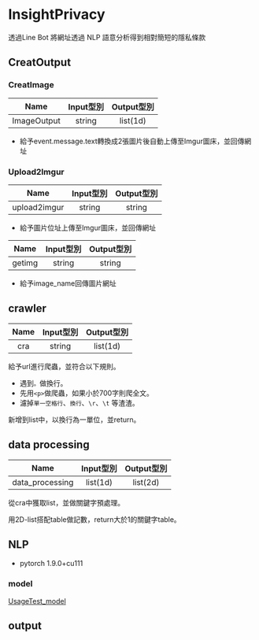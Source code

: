 # InsightPrivacy
透過Line Bot 將網址透過 NLP 語意分析得到相對簡短的隱私條款

## CreatOutput
### CreatImage
| Name        | Input型別   | Output型別  |
| :-----------: |:-----------:| :-----------:|
| ImageOutput | string      | list(1d)    |
- 給予event.message.text轉換成2張圖片後自動上傳至Imgur圖床，並回傳網址
### Upload2Imgur
| Name        | Input型別   | Output型別  |
| :-----------: |:-----------:| :-----------:|
| upload2imgur| string      | string    |
- 給予圖片位址上傳至Imgur圖床，並回傳網址

| Name        | Input型別   | Output型別  |
| :-----------: |:-----------:| :-----------:|
| getimg      | string      | string    |
- 給予image_name回傳圖片網址
## crawler
| Name        | Input型別   | Output型別  |
| :-----------: |:-----------:| :-----------:|
| cra         | string      | list(1d)    |

給予url進行爬蟲，並符合以下規則。

- 遇到`。`做換行。
- 先用`<p>`做爬蟲，如果小於700字則爬全文。
- 濾掉`單一空格行`、`換行`、`\r`、`\t` 等渣渣。

新增到list中，以換行為一單位，並return。

## data processing
| Name        | Input型別   | Output型別  |
| :-----------: |:-----------:| :-----------:|
| data_processing | list(1d)| list(2d)    |

從cra中獲取list，並做關鍵字預處理。

用2D-list搭配table做記數，return大於1的關鍵字table。

## NLP
- pytorch 1.9.0+cu111
### model
[UsageTest_model](https://drive.google.com/drive/u/0/folders/1-4fiUJ98LI-fe_7OVm3Qsu0pDLPO2mTO)

## output


